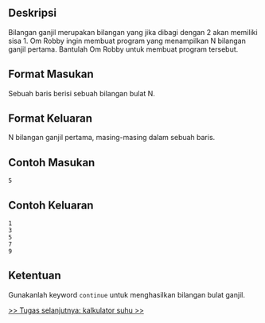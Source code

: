 ## Deskripsi

Bilangan ganjil merupakan bilangan yang jika dibagi dengan 2 akan memiliki sisa 1. Om Robby ingin membuat program yang menampilkan N bilangan ganjil pertama. Bantulah Om Robby untuk membuat program tersebut.

## Format Masukan

Sebuah baris berisi sebuah bilangan bulat N.

## Format Keluaran

N bilangan ganjil pertama, masing-masing dalam sebuah baris.

## Contoh Masukan

```
5
```

## Contoh Keluaran

```
1
3
5
7
9
```

## Ketentuan

Gunakanlah keyword `continue` untuk menghasilkan bilangan bulat ganjil.

[&gt;&gt; Tugas selanjutnya: kalkulator suhu &gt;&gt;](2.3-kalkulator.md)